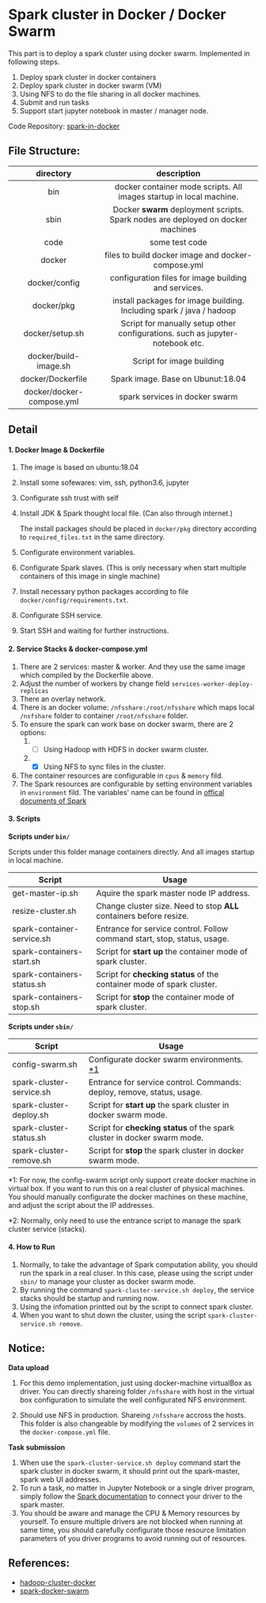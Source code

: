 # Spark cluster in Docker / Docker Swarm
This part is to deploy a spark cluster using docker swarm. Implemented in following steps.

1. Deploy spark cluster in docker containers
2. Deploy spark cluster in docker swarm (VM)
3. Using NFS to do the file sharing in all docker machines.
4. Submit and run tasks
5. Support start jupyter notebook in master / manager node.  

Code Repository: [spark-in-docker](https://github.com/cchencool/spark-in-docker)

## File Structure:

|         directory         |                         description                          |
| :-----------------------: | :----------------------------------------------------------: |
|            bin            | docker container mode scripts. All images startup in local machine. |
|           sbin            | Docker **swarm** deployment scripts. Spark nodes are deployed on docker machines |
|           code            |                        some test code                        |
|          docker           |      files to build docker image and docker-compose.yml      |
|       docker/config       |     configuration files for image building and services.     |
|        docker/pkg         | install packages for image building. Including spark / java / hadoop |
|      docker/setup.sh      | Script for manually setup other configurations. such as jupyter-notebook etc. |
|   docker/build-image.sh   |                  Script for image building                   |
|     docker/Dockerfile     |              Spark image. Base on Ubunut:18.04               |
| docker/docker-compose.yml |                spark services in docker swarm                |

## Detail

#### 1. Docker Image & Dockerfile

1. The image is based on ubuntu:18.04

2. Install some sofewares: vim, ssh, python3.6, jupyter

3. Configurate ssh trust with self

4. Install JDK & Spark thought local file. (Can also through internet.) 

   The install packages should be placed in `docker/pkg` directory according to `required_files.txt` in the same directory.  

5. Configurate environment variables.

6. Configurate Spark slaves. (This is only necessary when start multiple containers of this image in single machine)

7. Install necessary python packages according to file `docker/config/requirements.txt`.

8. Configurate SSH service.

9. Start SSH and waiting for further instructions.

#### 2. Service Stacks & docker-compose.yml

1. There are 2 services: master & worker. And they use the same image which compiled by the Dockerfile above.
2. Adjust the number of workers by change field `services-worker-deploy-replicas`
3. There an overlay network.
4. There is an docker volume: `/nfsshare:/root/nfsshare` which maps local `/nsfshare` folder to container `/root/nfsshare` folder.
5. To ensure the spark can work base on docker swarm, there are 2 options:
   1. - [ ] Using Hadoop with HDFS in docker swarm cluster.
   2. - [x] Using NFS to sync files in the cluster.
6. The container resources are configurable in `cpus` & `memory` fild.
7. The Spark resources are configurable by setting environment variables in `environment` fild. The variables' name can be found in [offical documents of Spark](https://spark.apache.org/docs/latest/spark-standalone.html)

#### 3. Scripts

**Scripts under `bin/`**

Scripts under this folder manage containers directly. And all images startup in local machine.

| Script                     | Usage                                                        |
| -------------------------- | ------------------------------------------------------------ |
| get-master-ip.sh           | Aquire the spark master node IP address.                     |
| resize-cluster.sh          | Change cluster size. Need to stop **ALL** containers before resize. |
| spark-container-service.sh | Entrance for service control. Follow command start, stop, status, usage. |
| spark-containers-start.sh  | Script for **start up** the container mode of spark cluster. |
| spark-containers-status.sh | Script for **checking status** of the container mode of spark cluster. |
| spark-containers-stop.sh   | Script for **stop** the container mode of spark cluster.     |

**Scripts under `sbin/`**

| Script                   | Usage                                                        |
| ------------------------ | ------------------------------------------------------------ |
| config-swarm.sh          | Configurate docker swarm environments. [*1]()                |
| spark-cluster-service.sh | Entrance for service control. Commands: deploy, remove, status, usage. |
| spark-cluster-deploy.sh  | Script for **start up** the spark cluster in docker swarm mode. |
| spark-cluster-status.sh  | Script for **checking status** of the spark cluster in docker swarm mode. |
| spark-cluster-remove.sh  | Script for **stop** the spark cluster in docker swarm mode.  |

*1: For now, the config-swarm script only support create docker machine in virtual box. If you want to run this on a real cluster of physical machines. You should manually configurate the docker machines on these machine, and adjust the script about the IP addresses.

*2: Normally, only need to use the entrance script to manage the spark cluster service (stacks).

#### 4. How to Run

1. Normally, to take the advantage of Spark computation ability, you should run the spark in a real cluser. In this case, please using the script under `sbin/` to manage your cluster as docker swarm mode.
2. By running the command `spark-cluster-service.sh deploy`, the service stacks should be startup and running now.
3. Using the infomation printted out by the script to connect spark cluster.
4. When you want to shut down the cluster, using the script `spark-cluster-service.sh remove`.

## Notice:

**Data upload**

1. For this demo implementation, just using docker-machine virtualBox as driver. You can directly shareing folder `/nfsshare` with host in the virtual box configuration to simulate the well configurated NFS environment.

2. Should use NFS in production. Shareing `/nfsshare` accross the hosts. This folder is also changeable by modifying the `volumes` of 2 services in the `docker-compose.yml` file.

**Task submission**

1. When use the `spark-cluster-service.sh deploy` command start the spark cluster in docker swarm, it should print out the spark-master, spark web UI addresses.
2. To run a task, no matter in Jupyter Notebook or a single driver program, simply follow the [Spark documentation](https://spark.apache.org/docs/latest/spark-standalone.html) to connect your driver to the spark master.
3. You should be aware and manage the CPU & Memory resources by yourself. To ensure multiple drivers are not blocked when running at same time, you should carefully configurate those resource limitation parameters of you driver programs to avoid running out of resources.

## References:
* [hadoop-cluster-docker](https://github.com/kiwenlau/hadoop-cluster-docker)
* [spark-docker-swarm](https://github.com/testdrivenio/spark-docker-swarm)